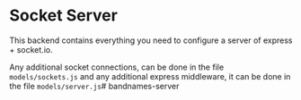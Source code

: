 # Socket Server


This backend contains everything you need to configure a server of express + socket.io.

Any additional socket connections, can be done in the file ```models/sockets.js``` 
and any additional express middleware, it can be done in the file ```models/server.js```#   b a n d n a m e s - s e r v e r 
 
 
